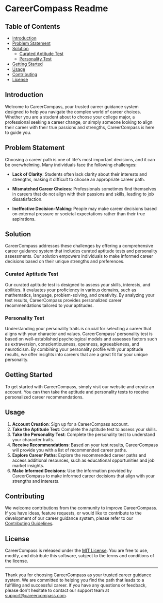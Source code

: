 # CareerCompass Readme

## Table of Contents

- [Introduction](#introduction)
- [Problem Statement](#problem-statement)
- [Solution](#solution)
  - [Curated Aptitude Test](#curated-aptitude-test)
  - [Personality Test](#personality-test)
- [Getting Started](#getting-started)
- [Usage](#usage)
- [Contributing](#contributing)
- [License](#license)

## Introduction

Welcome to CareerCompass, your trusted career guidance system designed to help you navigate the complex world of career choices. Whether you are a student about to choose your college major, a professional seeking a career change, or simply someone looking to align their career with their true passions and strengths, CareerCompass is here to guide you.

## Problem Statement

Choosing a career path is one of life's most important decisions, and it can be overwhelming. Many individuals face the following challenges:

- **Lack of Clarity**: Students often lack clarity about their interests and strengths, making it difficult to choose an appropriate career path.

- **Mismatched Career Choices**: Professionals sometimes find themselves in careers that do not align with their passions and skills, leading to job dissatisfaction.

- **Ineffective Decision-Making**: People may make career decisions based on external pressure or societal expectations rather than their true aspirations.

## Solution

CareerCompass addresses these challenges by offering a comprehensive career guidance system that includes curated aptitude tests and personality assessments. Our solution empowers individuals to make informed career decisions based on their unique strengths and preferences.

### Curated Aptitude Test

Our curated aptitude test is designed to assess your skills, interests, and abilities. It evaluates your proficiency in various domains, such as mathematics, language, problem-solving, and creativity. By analyzing your test results, CareerCompass provides personalized career recommendations tailored to your aptitudes.

### Personality Test

Understanding your personality traits is crucial for selecting a career that aligns with your character and values. CareerCompass' personality test is based on well-established psychological models and assesses factors such as extraversion, conscientiousness, openness, agreeableness, and neuroticism. By combining your personality profile with your aptitude results, we offer insights into careers that are a great fit for your unique personality.

## Getting Started

To get started with CareerCompass, simply visit our website and create an account. You can then take the aptitude and personality tests to receive personalized career recommendations.

## Usage

1. **Account Creation**: Sign up for a CareerCompass account.
2. **Take the Aptitude Test**: Complete the aptitude test to assess your skills.
3. **Take the Personality Test**: Complete the personality test to understand your character traits.
4. **Receive Recommendations**: Based on your test results, CareerCompass will provide you with a list of recommended career paths.
5. **Explore Career Paths**: Explore the recommended career paths and access additional resources, such as educational opportunities and job market insights.
6. **Make Informed Decisions**: Use the information provided by CareerCompass to make informed career decisions that align with your strengths and interests.

## Contributing

We welcome contributions from the community to improve CareerCompass. If you have ideas, feature requests, or would like to contribute to the development of our career guidance system, please refer to our [Contributing Guidelines](CONTRIBUTING.md).

## License

CareerCompass is released under the [MIT License](LICENSE.md). You are free to use, modify, and distribute this software, subject to the terms and conditions of the license.

---

Thank you for choosing CareerCompass as your trusted career guidance system. We are committed to helping you find the path that leads to a fulfilling and successful career. If you have any questions or feedback, please don't hesitate to contact our support team at support@careercompass.com.
